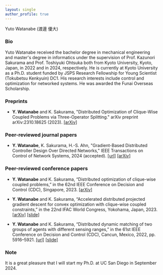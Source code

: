 ```yaml
---
layout: single
author_profile: true
---
```

Yuto Watanabe (渡邊 優大)

### Bio
Yuto Watanabe received the bachelor degree in mechanical engineering and master's degree in informatics under the supervision of Prof. Kazunori Sakurama and Prof. Toshiyuki Ohtsuka both from Kyoto University, Kyoto, Japan, in 2022 and in 2024, respectively.
He is currently at Kyoto University as a Ph.D. student funded by JSPS Research Fellowship for Young Scientist (Tokubetsu Kenkyuin) DC1.
His research interests include control and optimization for networked systems.
He was awarded the Funai Overseas Scholarship.

### Preprints

- **Y. Watanabe** and K. Sakurama, "Distributed Optimization of Clique-Wise Coupled Problems via Three-Operator Splitting." arXiv preprint arXiv:2310.18625 (2023). [[arXiv]](https://arxiv.org/abs/2310.18625)

### Peer-reviewed journal papers

- **Y. Watanabe**, K. Sakurama, H.-S. Ahn, "Gradient-Based Distributed Controller Design Over Directed Networks," IEEE Transactions on Control of Network Systems, 2024 (accepted). [[url]](https://ieeexplore.ieee.org/abstract/document/10453999) [[arXiv]](https://arxiv.org/abs/2304.10921)

### Peer-reviewed conference papers

- **Y. Watanabe** and K. Sakurama, “Distributed optimization of clique-wise coupled problems,” in the
62nd IEEE Conference on Decision and Control (CDC), Singapore, 2023. [[arXiv]](https://arxiv.org/abs/2304.10904)

- **Y. Watanabe** and K. Sakurama, “Accelerated distributed projected gradient descent for convex
optimization with clique-wise coupled constraints,” in the 22nd IFAC World Congress, Yokohama, Japan, 2023. [[arXiv]](https://arxiv.org/abs/2211.06284) [[slide]](https://drive.google.com/file/d/18eFJD-pbYeG8jPoaMKLd6CcjYlKPyjIa/view?usp=sharing)


- **Y. Watanabe** and K. Sakurama, “Distributed dynamic matching of two groups of agents with different
sensing ranges,” in the 61st IEEE Conference on Decision and Control (CDC), Cancun, Mexico, 2022,
pp. 5916–5921. [[url]](https://ieeexplore.ieee.org/abstract/document/9993395) [[slide]](https://drive.google.com/file/d/1ET6BVsJRdsJL14AmMctc9dIXT_bd6rDw/view?usp=sharing)

### Note

It is a great pleasure that I will start my Ph.D. at UC San Diego in September 2024.